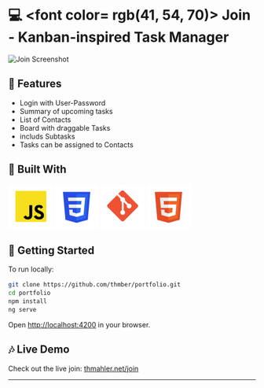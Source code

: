 # :computer: <font color= rgb(41, 54, 70)>  Join - Kanban-inspired Task Manager  </font>

![Join Screenshot](assets/img/join.avif)

## :sunflower: Features

- Login with User-Password
- Summary of upcoming tasks
- List of Contacts
- Board with draggable Tasks
- includs Subtasks
- Tasks can be assigned to Contacts

## :toolbox: Built With

![Javascript](assets/img/javascript.png)
![CSS](assets/img/css.png)
![Git](assets/img/git.png)
![Html](assets/img/html.png)

## :seedling: Getting Started

To run locally:

```bash
git clone https://github.com/thmber/portfolio.git
cd portfolio
npm install
ng serve
```

Open [http://localhost:4200](http://localhost:4200) in your browser.

## :notes: Live Demo

Check out the live join: [thmahler.net/join](thmahler.net/join)

---